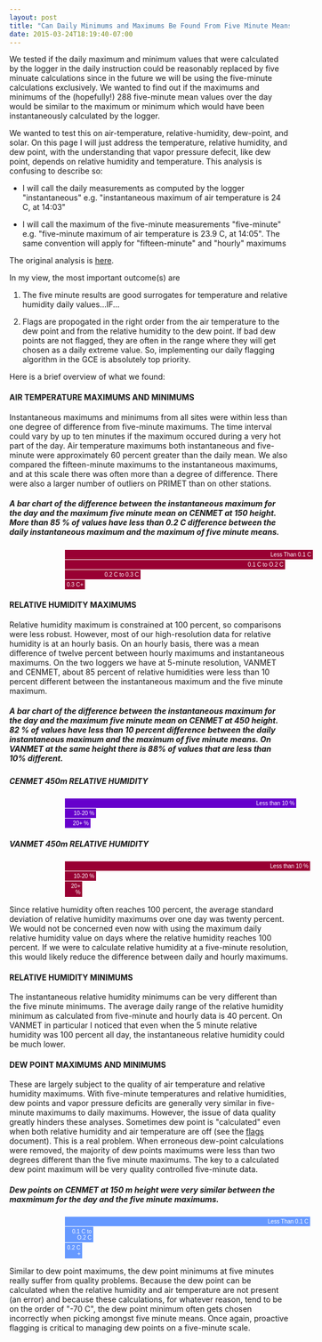 ```yaml
---
layout: post
title: "Can Daily Minimums and Maximums Be Found From Five Minute Means?"
date: 2015-03-24T18:19:40-07:00
---
```


We tested if the daily maximum and minimum values that were calculated by the logger in the daily instruction could be reasonably replaced by five minuate calculations since in the future we will be using the five-minute calculations exclusively. We wanted to find out if the maximums and minimums of the (hopefully!) 288 five-minute mean values over the day would be similar to the maximum or minimum which would have been instantaneously calculated by the logger.

We wanted to test this on air-temperature, relative-humidity, dew-point, and solar. On this page I will just address the temperature, relative humidity, and dew point, with the understanding that vapor pressure defecit, like dew point, depends on relative humidity and temperature. This analysis is confusing to describe so:

* I will call the daily measurements as computed by the logger "instantaneous" e.g. "instantaneous maximum of air temperature is 24 C, at 14:03"

* I will call the maximum of the five-minute measurements "five-minute" e.g. "five-minute maximum of air temperature is 23.9 C, at 14:05". The same convention will apply for "fifteen-minute" and "hourly" maximums

The original analysis is [here](http://dataronin.github.io/metQC/2015/02/10/min_max_checks.html). 

In my view, the most important outcome(s) are 

1. The five minute results are good surrogates for temperature and relative humidity daily values...IF...

2. Flags are propogated in the right order from the air temperature to the dew point and from the relative humidity to the dew point. If bad dew points are not flagged, they are often in the range where they will get chosen as a daily extreme value. So, implementing our daily flagging algorithm in the GCE is absolutely top priority.

Here is a brief overview of what we found:

#### AIR TEMPERATURE MAXIMUMS AND MINIMUMS

Instantaneous maximums and minimums from all sites were within less than one degree of difference from five-minute maximums. The time interval could vary by up to ten minutes if the maximum occured during a very hot part of the day. Air temperature maximums both instantaneous and five-minute were approximately 60 percent greater than the daily mean. We also compared the fifteen-minute maximums to the instantaneous maximums, and at this scale there was often more than a degree of difference. There were also a larger number of outliers on PRIMET than on other stations.

##### A bar chart of the difference between the instantaneous maximum for the day and the maximum five minute mean on CENMET at 150 height. More than 85 % of values have less than 0.2 C difference between the daily instantaneous maximum and the maximum of five minute means.


<style>

.chart div {
  font: 10px sans-serif;
  background-color: #990033;
  text-align: right;
  padding-top: 3px;
  padding-bottom: 3px;
  padding-right: 3px;
  padding-left: 3px;
  margin-left: 100px;
  margin-bottom: 1px;
  margin-top: 1px;

  color: white;
}

</style>
<div class="chart">
  <div style="width: 440px;">Less Than 0.1 C</div>
  <div style="width: 390px;">0.1 C to O.2 C</div>
  <div style="width: 130px;">0.2 C to 0.3 C</div>
  <div style="width: 30px;">0.3 C+</div>
</div>



#### RELATIVE HUMIDITY MAXIMUMS 

Relative humidity maximum is constrained at 100 percent, so comparisons were less robust. However, most of our high-resolution data for relative humidity is at an hourly basis. On an hourly basis, there was a mean difference of twelve percent between hourly maximums and instantaneous maximums. On the two loggers we have at 5-minute resolution, VANMET and CENMET, about 85 percent of relative humidities were less than 10 percent different between the instantaneous maximum and the five minute maximum.  

##### A bar chart of the difference between the instantaneous maximum for the day and the maximum five minute mean on CENMET at 450 height. 82 % of values have less than 10 percent difference between the daily instantaneous maximum and the maximum of five minute means. On VANMET at the same height there is 88% of values that are less than 10% different.


<style>

.bchart div {
  font: 10px sans-serif;
  background-color: #6600CC;
  text-align: right;
  padding-top: 3px;
  padding-bottom: 3px;
  padding-right: 3px;
  padding-left: 3px;
  margin-left: 100px;
  margin-bottom: 1px;
  margin-top: 1px;

  color: white;
}
</style>
##### CENMET 450m RELATIVE HUMIDITY 

<div class="bchart">
  <div style="width: 410px;">Less than 10 %</div>
  <div style="width: 50px;"> 10-20 %</div>
  <div style="width: 40px;"> 20+ %</div>
</div>

##### VANMET 450m RELATIVE HUMIDITY

<div class="chart">
  <div style="width: 435px;">Less than 10 %</div>
  <div style="width: 50px;"> 10-20 %</div>
  <div style="width: 25px;"> 20+ %</div>
</div>

Since relative humidity often reaches 100 percent, the average standard deviation of relative humidity maximums over one day was twenty percent. We would not be concerned even now with using the maximum daily relative humidity value on days where the relative humidity reaches 100 percent. If we were to calculate relative humidity at a five-minute resolution, this would likely reduce the difference between daily and hourly maximums.


#### RELATIVE HUMIDITY MINIMUMS

The instantaneous relative humidity minimums can be very different than the five minute minimums. The average daily range of the relative humidity minimum as calculated from five-minute and hourly data is 40 percent. On VANMET in particular I noticed that even when the 5 minute relative humidity was 100 percent all day, the instantaneous  relative humidity could be much lower. 

#### DEW POINT MAXIMUMS AND MINIMUMS

These are largely subject to the quality of air temperature and relative humidity maximums. With five-minute temperatures and relative humidities, dew points and vapor pressure deficits are generally very similar in five-minute maximums to daily maximums. However, the issue of data quality greatly hinders these analyses.  Sometimes dew point is "calculated" even when both relative humidity and air temperature are off (see the [flags](http://dataronin.github.io/metQC/2015/02/09/outline_of_flags_and_problems_on_portal.html) document). This is a real problem. When erroneous dew-point calculations were removed, the majority of dew points maximums were less than two degrees different than the five minute maximums. The key to a calculated dew point maximum will be very quality controlled five-minute data.
<style>

.cchart div {
  font: 10px sans-serif;
  background-color: #6699FF;
  text-align: right;
  padding-top: 3px;
  padding-bottom: 3px;
  padding-right: 3px;
  padding-left: 3px;
  margin-left: 100px;
  margin-bottom: 1px;
  margin-top: 1px;

  color: white;
}
</style>

##### Dew points on CENMET at 150 m height were very similar between the maxmimum for the day and the five minute maximums.

<div class="cchart">
  <div style="width: 435px;">Less Than 0.1 C</div>
  <div style="width: 45px;">0.1 C to O.2 C</div>
  <div style="width: 25px;">0.2 C +</div>
</div>

Similar to dew point maximums, the dew point minimums at five minutes really suffer from quality problems. Because the dew point can be calculated when the relative humidity and air temperature are not present (an error) and because these calculations, for whatever reason, tend to be on the order of "-70 C", the dew point minimum often gets chosen incorrectly when picking amongst five minute means. Once again, proactive flagging is critical to managing dew points on a five-minute scale. 
 